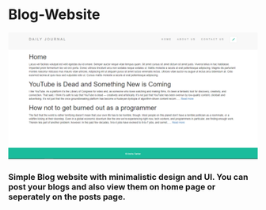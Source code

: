 
# Blog-Website
![Blog-Website](views/Blog%20Website%20screenshot.png)

### Simple Blog website with minimalistic design and UI. You can post your blogs and also view them on home page or seperately on the posts page. 
